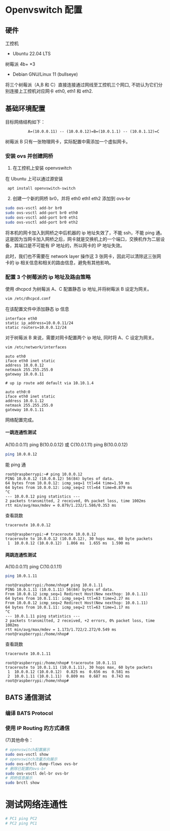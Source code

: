 # Openvswitch 配置

## 硬件

工控机

- Ubuntu 22.04 LTS

树莓派 4b+ \*3

- Debian GNU/Linux 11 (bullseye)

将三个树莓派（A,B 和 C）直接连接通过网线至工控机三个网口, 不妨认为它们分别连接上工控机对应网卡 eth0, eth1 和 eth2.

## 基础环境配置

目标网络结构如下：

```text
          A=(10.0.0.11) -- (10.0.0.12)=B=(10.0.1.1) -- (10.0.1.12)=C
```

树莓派 B 只有一张物理网卡，实际配置中需添加一个虚拟网卡。

### 安装 ovs 并创建网桥

1. 在工控机上安装 openvswitch

在 Ubuntu 上可以通过源安装

```
 apt install openvswitch-switch
```

2. 创建一个新的网桥 br0，并将 eth0 eth1 eth2 添加到 ovs-br

```bash
sudo ovs-vsctl add-br br0
sudo ovs-vsctl add-port br0 eth0
sudo ovs-vsctl add-port br0 eth1
sudo ovs-vsctl add-port br0 eth2
```

将本机的网卡加入到网桥之中后机器的 ip 地址失效了，不能 ssh，不能 ping 通。这是因为当网卡加入网桥之后，网卡就是交换机上的一个端口，交换机作为二层设备，其端口是不可能有 IP 地址的，所以网卡的 IP 地址失效。

此时，我们也不需要在 network layer 操作这 3 张网卡，因此可以清除这三张网卡的 ip 相关信息和相关的路由信息，避免有其他影响。

### 配置 3 个树莓派的 ip 地址及路由策略

使用 dhcpcd 为树莓派 A、C 配置静态 ip 地址,并将树莓派 B 设定为网关。

```bash
vim /etc/dhcpcd.conf
```

在该配置文件中添加静态 ip 信息

```
interface eth0
static ip_address=10.0.0.11/24
static routers=10.0.0.12/24
```

对于树莓派 B 来说，需要对网卡配置两个 ip 地址, 同时将 A、C 设定为网关。

```bash
vim /etc/network/interfaces
```

```
auto eth0
iface eth0 inet static
address 10.0.0.12
netmask 255.255.255.0
gateway 10.0.0.11

# up ip route add default via 10.10.1.4

auto eth0:0
iface eth0 inet static
address 10.0.1.12
netmask 255.255.255.0
gateway 10.0.1.11

```

网络配置完成。

#### 一跳连通性测试

A(10.0.0.11) ping B(10.0.0.12) 或 C(10.0.1.11) ping B(10.0.0.12)

```bash
ping 10.0.0.12
```

能 ping 通

```
root@raspberrypi:~# ping 10.0.0.12
PING 10.0.0.12 (10.0.0.12) 56(84) bytes of data.
64 bytes from 10.0.0.12: icmp_seq=1 ttl=64 time=1.59 ms
64 bytes from 10.0.0.12: icmp_seq=2 ttl=64 time=0.879 ms
^C
--- 10.0.0.12 ping statistics ---
2 packets transmitted, 2 received, 0% packet loss, time 1002ms
rtt min/avg/max/mdev = 0.879/1.232/1.586/0.353 ms

```

查看跳数

```bash
traceroute 10.0.0.12
```

```
root@raspberrypi:~# traceroute 10.0.0.12
traceroute to 10.0.0.12 (10.0.0.12), 30 hops max, 60 byte packets
 1  10.0.0.12 (10.0.0.12)  1.866 ms  1.655 ms  1.590 ms

```

#### 两跳连通性测试

A(10.0.0.11) ping C(10.0.1.11)

```bash
ping 10.0.1.11
```

```
root@raspberrypi:/home/nhop# ping 10.0.1.11
PING 10.0.1.11 (10.0.1.11) 56(84) bytes of data.
From 10.0.0.12 icmp_seq=1 Redirect Host(New nexthop: 10.0.1.11)
64 bytes from 10.0.1.11: icmp_seq=1 ttl=63 time=2.27 ms
From 10.0.0.12 icmp_seq=2 Redirect Host(New nexthop: 10.0.1.11)
64 bytes from 10.0.1.11: icmp_seq=2 ttl=63 time=1.17 ms
^C
--- 10.0.1.11 ping statistics ---
2 packets transmitted, 2 received, +2 errors, 0% packet loss, time 1002ms
rtt min/avg/max/mdev = 1.173/1.722/2.272/0.549 ms
root@raspberrypi:/home/nhop#
```

查看跳数

```bash
traceroute 10.0.1.11
```

```
root@raspberrypi:/home/nhop# traceroute 10.0.1.11
traceroute to 10.0.1.11 (10.0.1.11), 30 hops max, 60 byte packets
 1  10.0.0.12 (10.0.0.12)  0.825 ms  0.656 ms  0.581 ms
 2  10.0.1.11 (10.0.1.11)  0.809 ms  0.687 ms  0.743 ms
root@raspberrypi:/home/nhop#
```

## BATS 通信测试

### 编译 BATS Protocol

### 使用 IP Routing 的方式通信

(7)其他命令：

```bash
# openvswitch配置展示
sudo ovs-vsctl show
# openvswitch流量方向展示
sudo ovs-ofctl dump-flows ovs-br
# 删除已配置的ovs-br
sudo ovs-vsctl del-br ovs-br
# 网桥信息展示
sudo brctl show
```

# 测试网络连通性

```bash
# PC1 ping PC2
# PC2 ping PC1
```
